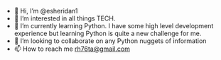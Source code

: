 - 👋 Hi, I’m @esheridan1
- 👀 I’m interested in all things TECH. 
- 🌱 I’m currently learning Python. I have some high level development experience but learning Python is quite a new challenge for me. 
- 💞️ I’m looking to collaborate on any Python nuggets of information
- 📫 How to reach me rh76ta@gmail.com

<!---
esheridan1/esheridan1 is a ✨ special ✨ repository because its `README.md` (this file) appears on your GitHub profile.
You can click the Preview link to take a look at your changes.
--->
